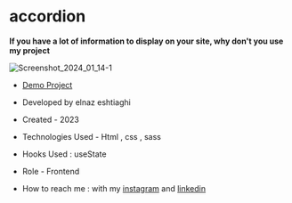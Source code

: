 # accordion
**If you have a lot of information to display on your site, why don't you use my project**

![Screenshot_2024_01_14-1](https://github.com/elnaz-eshtiaghi/age-counter/assets/146030206/79068ddd-ca55-4464-99dd-36d956175e57)
- [Demo Project]( https://elnaz-eshtiaghi.github.io/age-counter/)

- Developed by elnaz eshtiaghi

- Created - 2023

- Technologies Used - Html , css , sass

- Hooks Used : useState 

- Role - Frontend

- How to reach me : with my [instagram](https://www.instagram.com/elnaz_eshtiaghi) and [linkedin](https://www.linkedin.com/in/elnaz-eshtiaghi-936832290/)
